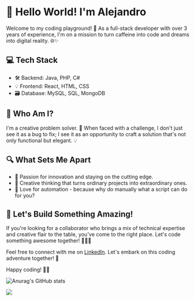 # 👋 Hello World! I'm Alejandro

Welcome to my coding playground! 🚀 As a full-stack developer with over 3 years of experience, I'm on a mission to turn caffeine into code and dreams into digital reality. 🌐✨

## 💻 Tech Stack

- 🛠️ Backend: Java, PHP, C#
- 💡 Frontend: React, HTML, CSS
- 🗃️ Database: MySQL, SQL, MongoDB

## 🤔 Who Am I?

I'm a creative problem solver. 🎨 When faced with a challenge, I don't just see it as a bug to fix; I see it as an opportunity to craft a solution that's not only functional but elegant. 💡

## 🔍 What Sets Me Apart

- 🚀 Passion for innovation and staying on the cutting edge.
- 🧠 Creative thinking that turns ordinary projects into extraordinary ones.
- 🤖 Love for automation - because why do manually what a script can do for you?

## 🌈 Let's Build Something Amazing!

If you're looking for a collaborator who brings a mix of technical expertise and creative flair to the table, you've come to the right place. Let's code something awesome together! 🚀👨‍💻

Feel free to connect with me on [LinkedIn](https://www.linkedin.com/in/alejandro-rojas-rodriguez/). Let's embark on this coding adventure together! 🌟

Happy coding! 🚁✨

![Anurag's GitHub stats](https://github-readme-stats.vercel.app/api?username=Alejo-Rojas-R&show_icons=true&theme=dark)

![](https://komarev.com/ghpvc/?username=Alejo-Rojas-R&color=grey&style=flat-square)
